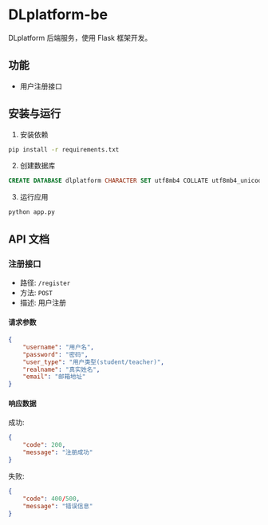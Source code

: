 # DLplatform-be

DLplatform 后端服务，使用 Flask 框架开发。

## 功能

- 用户注册接口

## 安装与运行

1. 安装依赖

```bash
pip install -r requirements.txt
```

2. 创建数据库

```sql
CREATE DATABASE dlplatform CHARACTER SET utf8mb4 COLLATE utf8mb4_unicode_ci;
```

3. 运行应用

```bash
python app.py
```

## API 文档

### 注册接口

- 路径: `/register`
- 方法: `POST`
- 描述: 用户注册

#### 请求参数

```json
{
    "username": "用户名",
    "password": "密码",
    "user_type": "用户类型(student/teacher)",
    "realname": "真实姓名",
    "email": "邮箱地址"
}
```

#### 响应数据

成功:
```json
{
    "code": 200,
    "message": "注册成功"
}
```

失败:
```json
{
    "code": 400/500,
    "message": "错误信息"
}
```